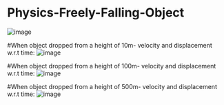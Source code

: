 # Physics-Freely-Falling-Object

![image](https://user-images.githubusercontent.com/130666521/233058268-b39d6048-2d12-4787-ad31-35300050ae5c.png)

#When object dropped from a height of 10m- velocity and displacement w.r.t time:
![image](https://user-images.githubusercontent.com/130666521/233058447-905cd344-4f67-44e5-bdc0-c06851d86561.png)

#When object dropped from a height of 100m- velocity and displacement w.r.t time:
![image](https://user-images.githubusercontent.com/130666521/233058824-bcd4f049-4fea-446c-aa50-60ee4d77ef83.png)

#When object dropped from a height of 500m- velocity and displacement w.r.t time:
![image](https://user-images.githubusercontent.com/130666521/233058884-735c7bf8-7d7e-4a18-ad30-59a53ec5434b.png)
